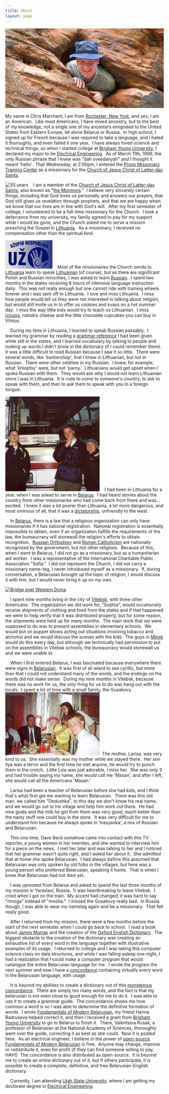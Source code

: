 ```yaml
---
title: About
layout: page
---
```


[![](cavity.jpg)](http://www.zionnationalpark.com/)  
  
My name is Chris Marchant, I am from [Rochester, New
York](http://www.monroecounty.gov/), and yes, I am an American.  Like
most Americans, I have mixed ancestry, but to the best of my knowledge,
not a single one of my ancestors emigrated to the United States from
Eastern Europe, let alone Belarus or Russia.  In high school, I signed
up for French because I was required to take a language, and I hated it
thoroughly, and even failed it one year.  I have always loved science
and technical things, so when I started college at [Brigham Young
University](http://www.byu.edu), I declared my major to be [Electrical
Engineering](http://www.ee.byu.edu).  As of March 11th, 1999, the only
Russian phrase that I knew was "dah sveedanyah" and I thought it meant
'hello'.  That Wednesday, at 2:00pm, I entered the [Provo Missionary
Training Center](http://mtc.byu.edu) as a missionary for the [Church of
Jesus Christ of Latter-day Saints](http://www.lds.org).  
  
![55 years](fiftyfive.jpg)    I am a member of the [Church of Jesus
Christ of Latter-day Saints](http://www.lds.org), also known as "[the
Mormons](http://www.mormon.org)."  I believe very sincerely certain
things, including that God loves us personally and answers our prayers,
that God still gives us revelation through prophets, and that we are
happy when we know that our lives are in line with God's will.  After my
first semester of college, I volunteered to be a full-time missionary
for the Church.  I took a deferrance from my university, my family
agreed to pay for my support while I would be gone, and the Church asked
me to serve a mission preaching the Gospel in
[Lithuania](http://www.lietuva.lt/).  As a missionary, I received no
compensation other than the spiritual kind.  
  
[![uzupis](uzupis.jpg)](http://photo.inspe.lt/catalog/Landscape%20Vilniaus%20Uzupis/)   
Most of the missionaries the Church sends to
[Lithuania](http://www.lietuva.lt/) learn to speak
[Lithuanian](http://postilla.mch.mii.lt/Kalba/kalbarast.en.htm) (of
course), but as there are significant Polish and Russian minorities, I
was asked to learn
[Russian](http://en.wikipedia.org/wiki/Russian_language).  I spent two
months in the states receiving 6 hours of intensive language instruction
daily.  This was not really enough but one cannot ride with training
wheels forever and I was sent off to Lithuania.  I love and miss
Lithuania.  I miss how people would tell us they were not interested in
talking about religion, but would still invite us in to offer us cookies
and kvass on a hot summer day.  I miss the way little kids would try to
teach us Lithuanian.  I miss
[Uzupis](http://www.glasssteelandstone.com/BuildingDetail.php?ID=183),
rokiskio cheese and the little chocolate cupcakes you can buy in
Vilnius.  
  
    During my time in Lithuania, I learned to speak Russian passably.  I
learned my grammar by reading a [grammar
reference](http://www.bris.ac.uk/Depts/Russian/russstaffresearch.html#Offord)
I had been given while still in the states, and I learned vocabulary by
talking to people and looking up words I didn't know in the dictionary
(if I could remember them).  It was a little difficult to read Russian
because I saw it so little.  There were several words, like
'barbershop', that I knew in Lithuanian, but not in Russian.  There were
other oddities in my Russian.  I knew, for example, what 'khloptsy'
were, but not 'parny.'  Lithuanians would get upset when I spoke Russian
with them.  They would ask why I would not learn Lithuanian since I was
in Lithuania.  It is rude to come to someone's country, to ask to speak
with them, and then to ask them to speak with you in a foreign tongue.  
  
![bus to Minsk](minsk_bus.jpg)    I had been in Lithuania for a year,
when I was asked to serve in [Belarus](http://www.belarusguide.com/).  I
had heard stories about the country from other missionaries who had come
back from there and was... excited.  I knew it was a lot poorer than
Lithuania, a lot more dangerous, and most ominous of all, that it was a
[dictatorship](http://news.bbc.co.uk/1/hi/world/europe/country_profiles/1102180.stm#leaders),
unfriendly to the west.  
  
    In
[Belarus](http://www.cia.gov/cia/publications/factbook/geos/bo.html),
there is a law that a religious organization can only have missionaries
if it has national registration.  National registration is essentially
impossible to obtain, even if an organization fulfills the requirements
of the law, the bureaucracy will stonewall the religion's efforts to
obtain recognition.  [Russian Orthodoxy](http://www.mospat.ru/) and
[Roman Catholicism](http://www.catholic.org/) are nationally recognized
by the government, but not other religions.  Because of this, when I
went to Belarus, I did not go as a missionary, but as a humanitarian aid
worker.  I was a representative of the International Charitable Public
Association "Sofia."  I did not represent the Church, I did not carry a
missionary name-tag, I never introduced myself as a missionary.  If,
during conversation, a Belarusian brought up the topic of religion, I
would discuss it with him, but I would never bring it up on my own.  
  
[![Bridge over Western
Dvina](western_dzvina.jpg)](http://www.vitebsk.com/)  
  
    I spent nine months living in the city of
[Vitebsk](http://www.vitebsk.net/), with three other Americans.  The
organization we did work for, "Sophia", would occationally receive
shipments of clothing and food from the states and if that happened we
were to help verify that it was distributed properly, but for some
reason, the shipments were held up for many months.  The main work that
we were supposed to do was to present assemblies in elementary schools. 
We would put on puppet shows acting out situations involving tobacco and
alchohol and we would discuss the scenes with the kids.  The guys in
[Minsk](http://www.inyourpocket.com/belarus/minsk/en/) would do this
every day, but although we technically had permission to put on the
assemblies in Vitebsk schools, the bureaucracy would stonewall us and we
were unable to.  
  
    When I first entered Belarus, I was fascinated because everywhere
there were signs in
[Belarusian](http://www.belarus-misc.org/bel-ling.htm).  It was first of
all wierd to see cyrillic, but more than that I could not understand
many of the words, and the endings on the words did not make sense. 
During my nine months in Vitebsk, because there was no work for us, the
only thing for us to do was hang out with the locals.  I spent a lot of
time with a small family, the Gusakovy.![Gusakovy](birthday.jpg)  The
mother, Larisa, was very kind to us.  She essentially was my mother
while we stayed there.  Her son Ilya was a terror and the first time he
met anyone, he would try to punch them in the crotch.  Little Liza was
just adorable, I miss her.  She was only 3 and had trouble saying my
name, she would call me 'Masan', and after I left, she would call all
the Americans 'Masan.'  
  
    Larisa had been a teacher of Belarusian before she had kids, and I
think that's what first get me wanting to learn Belarusian.  There was
this old man, we called him "Dedushka", to this day we don't know his
real name, and we would go out to his village and help him work out
there.  He had nine goats and the milk he got from them was very good,
much better than the nasty stuff one could buy in the store.  It was
very difficult for me to understand him because he always spoke in
'trasyanka', a mix of Russian and Belarusian.  
  
    This one time, Dave Beck somehow came into contact with this TV
reporter, a young women in her twenties, and she wanted to interview him
for a piece on the news.  I met her later and was talking to her and I
noticed that her grammar wasn't quite right, and I asked her about it. 
She admitted that at home she spoke Belarusian.  I had always before
this assumed that Belarusian was only spoken by old folks in the
villages, but here was a young person who preferred Belarusian, speaking
it home.  That is when I knew that Belarusian had not died yet.  
  
    I was uprooted from Belarus and asked to spend the last three months
of my mission in Yaraslavl, Russia.  It was heartbreaking to leave
Vitebsk.  I cried when I got on the train.  My accent had changed, it
was hard to say "mnoga" instead of "mnoha."  I missed the Gusakovy
really bad.  In Russia though, I was able to wear my nametag again and
be a missionary.  That felt really good.  
  
    After I returned from my mission, there were a few months before the
start of the next semester when I could go back to school.  I read a
book about [James
Murray](http://www.bikwil.zip.com.au/Vintage08/James-Murray.html) and
the creation of the [Oxford English Dictionary](http://www.oed.com/). 
The biggest obstacle to the creation of the dictionary was creating an
exhaustive list of every word in the language together with illustrative
examples of its usage.  I returned to college and I was taking this
computer science class on data structures, and while I was falling
asleep one night, I had a realization that I could make a computer
program that would catalogue the entire Belarusian language for me.  I
wrote the program the next summer and now I have a
[concordance](../concordance/concordance.html) containing virtually
every word in the Belarusian language, with usage.  
  
    It is beyond my abilities to create a dictionary out of this
[monsterous concordance](../concordance/concordance.html).  There are
simply too many words, and the fact is that my belarusian is not even
close to good enough for me to do it.  I was able to use it to create a
grammar guide.  The concordance shows me how common a word is so I was
able to determine the definitive formation of words.  I wrote
[<span style="text-decoration: underline;">Fundamentals of Modern
Belarusian</span>](../fofmb/fofmb.html), my friend Hanna Badruseva
helped correct it, and then I received a grant from [Brigham Young
University](http://www.byu.edu) to go to Belarus to finish it.  There,
Valentsina Rusak, a professor of Belarusian at the National Academy of
Sciences, thoroughly went over the guide, correcting it as best as she
could.  Now it is posted here.  As an electrical engineer, I believe in
the power of
[open-source](http://www.gnu.org/licenses/licenses.html#TOCFDL). 
[<span style="text-decoration: underline;">Fundamentals of Modern
Belarusian</span>](../fofmb/fofmb.html) is free.  Anyone may change,
improve or redistribute it, even for profit (if they can find someone
willing to pay, HAH\!)  The concordance is also distributed as
open-source.  It is beyond me to create an entire dictionary out of it,
but if others participate, it is possible to create a complete,
definitive, and free Belarusian-English dictionary.  
  
    Currently, I am attending [Utah State
University](http://www.usu.edu/), where I am getting my doctorate degree
in [Electrical Engineering](http://www.sdl.usu.edu/).  
